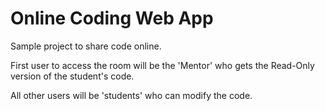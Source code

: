 # Online Coding Web App

Sample project to share code online.

First user to access the room will be the 'Mentor' who gets the Read-Only version of the student's code. 

All other users will be 'students' who can modify the code.